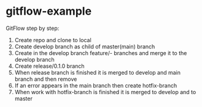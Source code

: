 # gitflow-example

GitFlow step by step:
1. Create repo and clone to local
2. Create develop branch as child of master(main) branch
3. Create in the develop branch feature/- branches and merge it to the develop branch
4. Create release/0.1.0 branch
5. When release branch is finished it is merged to develop and main branch and then remove
6. If an error appears in the main branch then create hotfix-branch
7. When work with hotfix-branch is finished it is merged to develop and to master